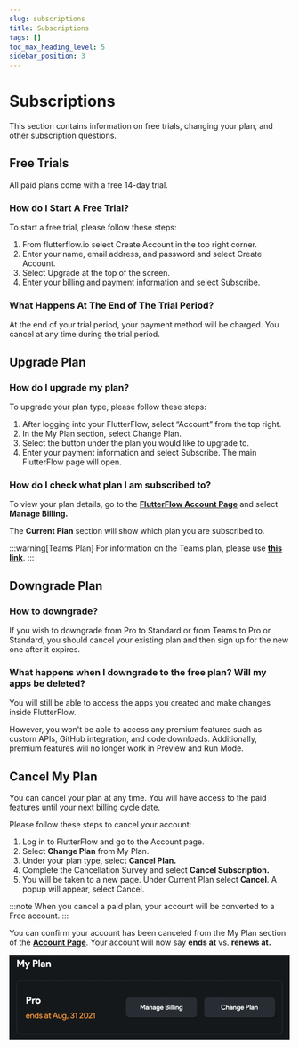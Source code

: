 ```yaml
---
slug: subscriptions
title: Subscriptions
tags: []
toc_max_heading_level: 5
sidebar_position: 3
---
```



# Subscriptions
This section contains information on free trials, changing your plan, and other subscription questions.

## Free Trials
All paid plans come with a free 14-day trial.

### How do I Start A Free Trial?
To start a free trial, please follow these steps:

1. From flutterflow.io select Create Account in the top right corner. 
2. Enter your name, email address, and password and select Create Account. 
3. Select Upgrade at the top of the screen. 
4. Enter your billing and payment information and select Subscribe.

### What Happens At The End of The Trial Period?
At the end of your trial period, your payment method will be charged. You cancel at any time during the trial period.


## Upgrade Plan



### How do I upgrade my plan?
To upgrade your plan type, please follow these steps:

1. After logging into your FlutterFlow, select “Account” from the top right. 
2. In the My Plan section, select Change Plan. 
3. Select the button under the plan you would like to upgrade to. 
4. Enter your payment information and select Subscribe. The main FlutterFlow page will open.

### How do I check what plan I am subscribed to?
To view your plan details, go to the [**FlutterFlow Account Page**](https://app.flutterflow.io/account) and select **Manage Billing.**

The **Current Plan** section will show which plan you are subscribed to.

:::warning[Teams Plan]
For information on the Teams plan, please use [**this link**](flutterflow-for-teams.md).
:::


## Downgrade Plan
### How to downgrade?
If you wish to downgrade from Pro to Standard or from Teams to Pro or Standard, you should cancel your existing plan and then sign up for the new one after it expires.

### What happens when I downgrade to the free plan? Will my apps be deleted?
You will still be able to access the apps you created and make changes inside FlutterFlow.

However, you won't be able to access any premium features such as custom APIs, GitHub integration, and code downloads. Additionally, premium features will no longer work in Preview and Run Mode.


## Cancel My Plan
You can cancel your plan at any time. You will have access to the paid features until your next billing cycle date.

Please follow these steps to cancel your account:

1. Log in to FlutterFlow and go to the Account page. 
2. Select **Change Plan** from My Plan. 
3. Under your plan type, select **Cancel Plan.** 
4. Complete the Cancellation Survey and select **Cancel Subscription.** 
5. You will be taken to a new page. Under Current Plan select **Cancel**. A popup will appear, select Cancel.

:::note
When you cancel a paid plan, your account will be converted to a Free account.
:::

You can confirm your account has been canceled from the My Plan section of the **[Account Page](https://app.flutterflow.io/account)**. Your account will now say **ends at** vs. **renews at.**

![img_3.png](../imgs/img_3.png)

